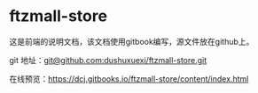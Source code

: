 # ftzmall-store
这是前端的说明文档，该文档使用gitbook编写，源文件放在github上。

git 地址：[git@github.com:dushuxuexi/ftzmall-store.git](git@github.com:dushuxuexi/ftzmall-store.git)

在线预览：https://dcj.gitbooks.io/ftzmall-store/content/index.html



